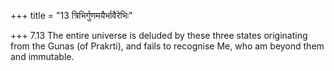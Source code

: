 +++
title = "13 त्रिभिर्गुणमयैर्भावैरेभिः"

+++
7.13 The entire universe is deluded by these three states originating
from the Gunas (of Prakrti), and fails to recognise Me, who am beyond
them and immutable.
